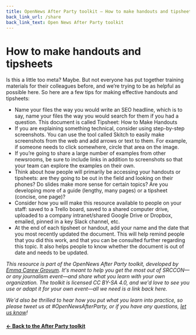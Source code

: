 ```yaml
---
title: OpenNews After Party toolkit — How to make handouts and tipsheets
back_link_url: /share
back_link_text: Open News After Party toolkit
---
```


# How to make handouts and tipsheets

Is this a little too meta? Maybe. But not everyone has put together training materials for their colleagues before, and we’re trying to be as helpful as possible here. So here are a few tips for making effective handouts and tipsheets: 

* Name your files the way you would write an SEO headline, which is to say, name your files the way you would search for them if you had a question. This document is called Tipsheet: How to Make Handouts
* If you are explaining something technical, consider using step-by-step screenshots. You can use the tool called Skitch to easily make screenshots from the web and add arrows or text to them. For example, if someone needs to click somewhere, circle that area on the image. 
* If you’re going to share a large number of examples from other newsrooms, be sure to include links in addition to screenshots so that your team can explore the examples on their own. 
* Think about how people will primarily be accessing your handouts or tipsheets: are they going to be out in the field and looking on their phones? Do slides make more sense for certain topics? Are you developing more of a guide (lengthy, many pages) or a tipsheet (concise, one page)? 
* Consider how you will make this resource available to people on your staff: saved to a Trello board, saved to a shared computer drive, uploaded to a company intranet/shared Google Drive or Dropbox, emailed, pinned in a key Slack channel, etc. 
* At the end of each tipsheet or handout, add your name and the date that you most recently updated the document. This will help remind people that you did this work, and that you can be consulted further regarding this topic. It also helps people to know whether the document is out of date and needs to be updated.


_This resource is part of the OpenNews After Party toolkit, developed by [Emma Carew Grovum](https://twitter.com/emmacarew). It's meant to help you get the most out of SRCCON—or any journalism event—and share what you learn with your own organization. The toolkit is licensed CC BY-SA 4.0, and we'd love to see you use or adapt it for your own event—all we need is a link back here._

_We'd also be thrilled to hear how you put what you learn into practice, so please tweet us at #OpenNewsAfterParty, or if you have any questions, [let us know](mailto:info@opennews.org)!_

#### [&larr; Back to the After Party toolkit](/share)
